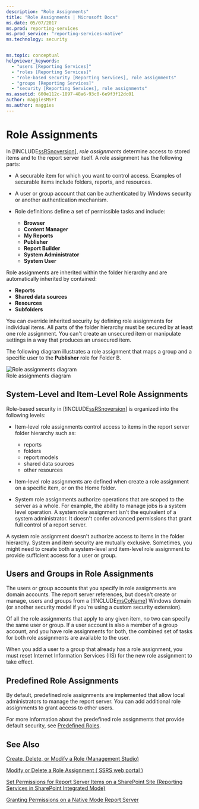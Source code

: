 ```yaml
---
description: "Role Assignments"
title: "Role Assignments | Microsoft Docs"
ms.date: 05/07/2017
ms.prod: reporting-services
ms.prod_service: "reporting-services-native"
ms.technology: security


ms.topic: conceptual
helpviewer_keywords: 
  - "users [Reporting Services]"
  - "roles [Reporting Services]"
  - "role-based security [Reporting Services], role assignments"
  - "groups [Reporting Services]"
  - "security [Reporting Services], role assignments"
ms.assetid: 600e112c-1897-48a6-93c0-6e9f3f12dc01
author: maggiesMSFT
ms.author: maggies
---
```


# Role Assignments

In [!INCLUDE[ssRSnoversion](../../includes/ssrsnoversion-md.md)], *role assignments* determine access to stored items and to the report server itself. A role assignment has the following parts:  
  
- A securable item for which you want to control access. Examples of securable items include folders, reports, and resources.  
  
- A user or group account that can be authenticated by Windows security or another authentication mechanism.  
  
- Role definitions define a set of permissible tasks and include:
  - **Browser**
  - **Content Manager**
  - **My Reports**
  - **Publisher**
  - **Report Builder**
  - **System Administrator**
  - **System User**

 Role assignments are inherited within the folder hierarchy and are automatically inherited by contained:

- **Reports**
- **Shared data sources**
- **Resources**
- **Subfolders**

You can override inherited security by defining role assignments for individual items. All parts of the folder hierarchy must be secured by at least one role assignment. You can't create an unsecured item or manipulate settings in a way that produces an unsecured item.  
  
 The following diagram illustrates a role assignment that maps a group and a specific user to the **Publisher** role for Folder B.  
  
 ![Role assignments diagram](../../reporting-services/security/media/report-securityarch.gif "Role assignments diagram")  
Role assignments diagram  
  
## System-Level and Item-Level Role Assignments

 Role-based security in [!INCLUDE[ssRSnoversion](../../includes/ssrsnoversion-md.md)] is organized into the following levels:

- Item-level role assignments control access to items in the report server folder hierarchy such as:
  - reports
  - folders
  - report models
  - shared data sources
  - other resources

- Item-level role assignments are defined when create a role assignment on a specific item, or on the Home folder.

- System role assignments authorize operations that are scoped to the server as a whole. For example, the ability to manage jobs is a system level operation. A system role assignment isn't the equivalent of a system administrator. It doesn't confer advanced permissions that grant full control of a report server.

A system role assignment doesn't authorize access to items in the folder hierarchy. System and item security are mutually exclusive. Sometimes, you might need to create both a system-level and item-level role assignment to provide sufficient access for a user or group.

## Users and Groups in Role Assignments

 The users or group accounts that you specify in role assignments are domain accounts. The report server references, but doesn't create or manage, users and groups from a [!INCLUDE[msCoName](../../includes/msconame-md.md)] Windows domain (or another security model if you're using a custom security extension).

Of all the role assignments that apply to any given item, no two can specify the same user or group. If a user account is also a member of a group account, and you have role assignments for both, the combined set of tasks for both role assignments are available to the user.

When you add a user to a group that already has a role assignment, you must reset Internet Information Services (IIS) for the new role assignment to take effect.

## Predefined Role Assignments

 By default, predefined role assignments are implemented that allow local administrators to manage the report server. You can add additional role assignments to grant access to other users.

 For more information about the predefined role assignments that provide default security, see [Predefined Roles](../../reporting-services/security/role-definitions-predefined-roles.md).  

## See Also

 [Create, Delete, or Modify a Role &#40;Management Studio&#41;](../../reporting-services/security/role-definitions-create-delete-or-modify.md)

 [Modify or Delete a Role Assignment &#40; SSRS web portal &#41;](../../reporting-services/security/role-assignments-modify-or-delete.md)

 [Set Permissions for Report Server Items on a SharePoint Site &#40;Reporting Services in SharePoint Integrated Mode&#41;](../../reporting-services/security/set-permissions-for-report-server-items-on-a-sharepoint-site.md)

 [Granting Permissions on a Native Mode Report Server](../../reporting-services/security/granting-permissions-on-a-native-mode-report-server.md)  
